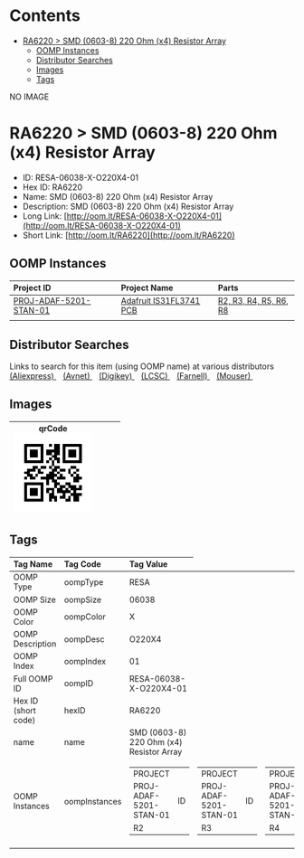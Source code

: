 



Contents
========

* [RA6220 > SMD (0603-8) 220 Ohm (x4) Resistor Array](#ra6220--smd-0603-8-220-ohm-x4-resistor-array)
	* [OOMP Instances](#oomp-instances)
	* [Distributor Searches](#distributor-searches)
	* [Images](#images)
	* [Tags](#tags)
  
NO IMAGE  
# RA6220 > SMD (0603-8) 220 Ohm (x4) Resistor Array

- ID: RESA-06038-X-O220X4-01
- Hex ID: RA6220
- Name: SMD (0603-8) 220 Ohm (x4) Resistor Array
- Description: SMD (0603-8) 220 Ohm (x4) Resistor Array
- Long Link: [http://oom.lt/RESA-06038-X-O220X4-01](http://oom.lt/RESA-06038-X-O220X4-01)
- Short Link: [http://oom.lt/RA6220](http://oom.lt/RA6220)

## OOMP Instances
  

|Project ID|Project Name|Parts|
| :--- | :--- | :--- |
|[PROJ-ADAF-5201-STAN-01](https://github.com/oomlout/oomlout_OOMP_projects_V2/tree/main/PROJ/ADAF/5201/STAN/01/)|[Adafruit IS31FL3741 PCB](https://github.com/oomlout/oomlout_OOMP_projects_V2/tree/main/PROJ/ADAF/5201/STAN/01/)|[R2, R3, R4, R5, R6, R8](https://github.com/oomlout/oomlout_OOMP_projects_V2/tree/main/PROJ/ADAF/5201/STAN/01/)|
||||

## Distributor Searches
  
Links to search for this item (using OOMP name) at various distributors  
[(Aliexpress) ](https://www.aliexpress.com/wholesale?SearchText=1117SMD+0603-8+220+Ohm+x4+Resistor+Array)&nbsp;&nbsp;&nbsp;[(Avnet) ](https://www.avnet.com/shop/us/search/SMD+0603-8+220+Ohm+x4+Resistor+Array)&nbsp;&nbsp;&nbsp;[(Digikey) ](https://www.digikey.co.uk/en/products/result?s=SMD+0603-8+220+Ohm+x4+Resistor+Array)&nbsp;&nbsp;&nbsp;[(LCSC) ](https://www.lcsc.com/search?q=SMD+0603-8+220+Ohm+x4+Resistor+Array)&nbsp;&nbsp;&nbsp;[(Farnell) ](https://uk.farnell.com/search?st=SMD+0603-8+220+Ohm+x4+Resistor+Array)&nbsp;&nbsp;&nbsp;[(Mouser) ](https://www.mouser.com/c/?q=SMD+0603-8+220+Ohm+x4+Resistor+Array)&nbsp;&nbsp;&nbsp;
## Images
  

|qrCode<br>[![](https://raw.githubusercontent.com/oomlout/oomlout_OOMP_parts_V2/main/RESA/06038/X/O220X4/01/qrCode_140.png)](https://github.com/oomlout/oomlout_OOMP_parts_V2/tree/main/RESA/06038/X/O220X4/01/qrCode.png)||||
| :---: | :---: | :---: | :---: |

## Tags
  

|Tag Name|Tag Code|Tag Value|
| :--- | :--- | :--- |
|OOMP Type|oompType|RESA|
|OOMP Size|oompSize|06038|
|OOMP Color|oompColor|X|
|OOMP Description|oompDesc|O220X4|
|OOMP Index|oompIndex|01|
|Full OOMP ID|oompID|RESA-06038-X-O220X4-01|
|Hex ID (short code)|hexID|RA6220|
|name|name|SMD (0603-8) 220 Ohm (x4) Resistor Array|
|OOMP Instances|oompInstances|<table><tr><td>PROJECT</td></tr><tr><td> PROJ-ADAF-5201-STAN-01</td><td> ID</td></tr><tr><td> R2</td></tr></table></td><td> <table><tr><td>PROJECT</td></tr><tr><td> PROJ-ADAF-5201-STAN-01</td><td> ID</td></tr><tr><td> R3</td></tr></table></td><td> <table><tr><td>PROJECT</td></tr><tr><td> PROJ-ADAF-5201-STAN-01</td><td> ID</td></tr><tr><td> R4</td></tr></table></td><td> <table><tr><td>PROJECT</td></tr><tr><td> PROJ-ADAF-5201-STAN-01</td><td> ID</td></tr><tr><td> R5</td></tr></table></td><td> <table><tr><td>PROJECT</td></tr><tr><td> PROJ-ADAF-5201-STAN-01</td><td> ID</td></tr><tr><td> R6</td></tr></table></td><td> <table><tr><td>PROJECT</td></tr><tr><td> PROJ-ADAF-5201-STAN-01</td><td> ID</td></tr><tr><td> R8</td></tr></table>|
||||
